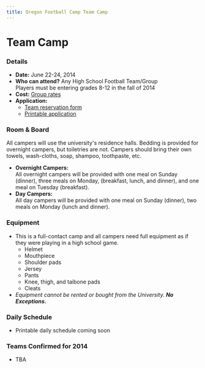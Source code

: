 ```yaml
---
title: Oregon Football Camp Team Camp
---
```


# Team Camp

### Details

* __Date:__ June 22-24, 2014
* __Who can attend?__ Any High School Football Team/Group  
Players must be entering grades 8-12 in the fall of 2014
* __Cost:__ [Group rates](/docs/2014-team-camp-group-rates.pdf)
* __Application:__
  * [Team reservation form](/docs/2014-team-camp-fax-back-form.pdf)
  * [Printable application](/docs/2014-team-camp-application.pdf)

### Room &amp; Board

All campers will use the university's residence halls. Bedding is provided for
overnight campers, but toiletries are not. Campers should bring their own
towels, wash-cloths, soap, shampoo, toothpaste, etc.

* __Overnight Campers:__  
All overnight campers will be provided with one meal on Sunday (dinner), three
meals on Monday, (breakfast, lunch, and dinner), and one meal on Tuesday
(breakfast).
* __Day Campers:__  
All day campers will be provided with one meal on Sunday (dinner), two meals on
Monday (lunch and dinner).

### Equipment

* This is a full-contact camp and all campers need full equipment as if they were
playing in a high school game.
  * Helmet
  * Mouthpiece
  * Shoulder pads
  * Jersey
  * Pants
  * Knee, thigh, and taibone pads
  * Cleats
* _Equipment cannot be rented or bought from the University. **No Exceptions.**_

### Daily Schedule

* Printable daily schedule coming soon

### Teams Confirmed for 2014

* TBA
